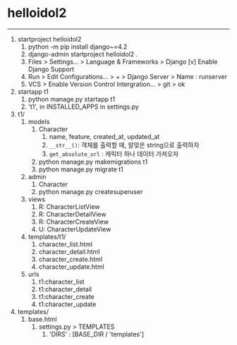 # helloidol2
---

1. startproject helloidol2
   1. python -m pip install django~=4.2 
   2. django-admin startproject helloidol2 .
   3. Files > Settings... > Language & Frameworks > Django
      [v] Enable Django Support
   4. Run > Edit Configurations... > + > Django Server > Name : runserver
   5. VCS > Enable Version Control Intergration... > git > ok
2. startapp t1
   1. python manage.py startapp t1
   2. 't1', in INSTALLED_APPS in settings.py
3. t1/
   1. models
      1. Character
         1. name, feature, created_at, updated_at
         2. `__str__()`: 객체를 출력할 때, 알맞은 string으로 출력하자
         3. `get_absolute_url` : 캐릭터 하나 데이터 가져오자
      2. python manage.py makemigrations t1
      3. python manage.py migrate t1
   2. admin
      1. Character
      2. python manage.py createsuperuser
   3. views
      1. R: CharacterListView
      2. R: CharacterDetailView
      3. R: CharacterCreateView
      4. U: CharacterUpdateView
   4. templates/t1/
      1. character_list.html
      2. character_detail.html
      3. character_create.html
      4. character_update.html
   5. urls
      1. t1:character_list
      2. t1:character_detail
      3. t1:character_create
      4. t1:character_update
4. templates/
   1. base.html
      1. settings.py > TEMPLATES
         1. 'DIRS' : [BASE_DIR / 'templates']